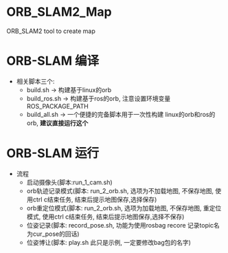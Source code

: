 # ORB_SLAM2_Map
ORB_SLAM2 tool to create map

# ORB-SLAM 编译
- 相关脚本三个:
  - build.sh -> 构建基于linux的orb
  - build_ros.sh -> 构建基于ros的orb, 注意设置环境变量ROS_PACKAGE_PATH
  - build_all.sh -> 一个便捷的完备脚本用于一次性构建 linux的orb和ros的orb, **建议直接运行这个**
# ORB-SLAM 运行
- 流程
  - 启动摄像头(脚本:run_1_cam.sh)
  - orb轨迹记录模式(脚本: run_2_orb.sh, 选项为不加载地图, 不保存地图, 使用ctrl c结束任务, 结束后提示地图保存,选择保存)
  - orb重定位模式(脚本: run_2_orb.sh, 选项为加载地图, 不保存地图, 重定位模式, 使用ctrl c结束任务, 结束后提示地图保存,选择不保存)
  - 位姿记录(脚本: record_pose.sh, 功能为使用rosbag recore 记录topic名为cur_pose的回话)
  - 位姿博让(脚本: play.sh 此只是示例, 一定要修改bag包的名字)

